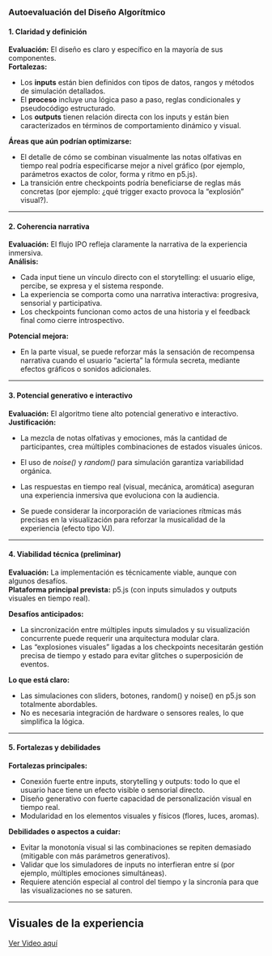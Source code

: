 ### **Autoevaluación del Diseño Algorítmico**

#### 1. Claridad y definición
**Evaluación:** El diseño es claro y específico en la mayoría de sus componentes.  
**Fortalezas:**
- Los **inputs** están bien definidos con tipos de datos, rangos y métodos de simulación detallados.
- El **proceso** incluye una lógica paso a paso, reglas condicionales y pseudocódigo estructurado.
- Los **outputs** tienen relación directa con los inputs y están bien caracterizados en términos de comportamiento dinámico y visual.

**Áreas que aún podrían optimizarse:**
- El detalle de cómo se combinan visualmente las notas olfativas en tiempo real podría especificarse mejor a nivel gráfico (por ejemplo, parámetros exactos de color, forma y ritmo en p5.js).
- La transición entre checkpoints podría beneficiarse de reglas más concretas (por ejemplo: ¿qué trigger exacto provoca la “explosión” visual?).

---

#### 2. Coherencia narrativa
**Evaluación:** El flujo IPO refleja claramente la narrativa de la experiencia inmersiva.  
**Análisis:**
- Cada input tiene un vínculo directo con el storytelling: el usuario elige, percibe, se expresa y el sistema responde.
- La experiencia se comporta como una narrativa interactiva: progresiva, sensorial y participativa.
- Los checkpoints funcionan como actos de una historia y el feedback final como cierre introspectivo.

**Potencial mejora:**  
- En la parte visual, se puede reforzar más la sensación de recompensa narrativa cuando el usuario “acierta” la fórmula secreta, mediante efectos gráficos o sonidos adicionales.

---

#### 3. Potencial generativo e interactivo
**Evaluación:** El algoritmo tiene alto potencial generativo e interactivo.  
**Justificación:**
- La mezcla de notas olfativas y emociones, más la cantidad de participantes, crea múltiples combinaciones de estados visuales únicos.
- El uso de *noise()* y *random()* para simulación garantiza variabilidad orgánica.
- Las respuestas en tiempo real (visual, mecánica, aromática) aseguran una experiencia inmersiva que evoluciona con la audiencia.

- Se puede considerar la incorporación de variaciones rítmicas más precisas en la visualización para reforzar la musicalidad de la experiencia (efecto tipo VJ).

---

#### 4. Viabilidad técnica (preliminar)
**Evaluación:** La implementación es técnicamente viable, aunque con algunos desafíos.  
**Plataforma principal prevista:** p5.js (con inputs simulados y outputs visuales en tiempo real).

**Desafíos anticipados:**
- La sincronización entre múltiples inputs simulados y su visualización concurrente puede requerir una arquitectura modular clara.
- Las “explosiones visuales” ligadas a los checkpoints necesitarán gestión precisa de tiempo y estado para evitar glitches o superposición de eventos.

**Lo que está claro:**  
- Las simulaciones con sliders, botones, random() y noise() en p5.js son totalmente abordables.
- No es necesaria integración de hardware o sensores reales, lo que simplifica la lógica.

---

#### 5. Fortalezas y debilidades
**Fortalezas principales:**
- Conexión fuerte entre inputs, storytelling y outputs: todo lo que el usuario hace tiene un efecto visible o sensorial directo.
- Diseño generativo con fuerte capacidad de personalización visual en tiempo real.
- Modularidad en los elementos visuales y físicos (flores, luces, aromas).

**Debilidades o aspectos a cuidar:**
- Evitar la monotonía visual si las combinaciones se repiten demasiado (mitigable con más parámetros generativos).
- Validar que los simuladores de inputs no interfieran entre sí (por ejemplo, múltiples emociones simultáneas).
- Requiere atención especial al control del tiempo y la sincronía para que las visualizaciones no se saturen.

---
## Visuales de la experiencia 

[Ver Video aquí](https://upbeduco-my.sharepoint.com/:v:/g/personal/ricardo_guerreroo_upb_edu_co/EQ8xU31FuIlFj6rBgkM1w-gBPBxuOOUf_p1FFsdUSAleWg?e=moDYbN)
